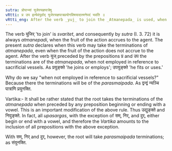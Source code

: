```yaml
---
sutra: प्रोपाभ्यां युजेरयज्ञपात्रेषु
vRtti: प्र उप इत्येवंपूर्वाद् युजेरयज्ञपात्रप्रयोगविषयादात्मनेपदं भवति ॥
vRtti_eng: After the verb _yuj_ to join the _Atmanepada_ is used, when it is preceded by _pra_ and _upa_ except with reference to sacrificial vessels even when the fruit of the action does not accrue to the agent.
---
```

The verb युजिर् 'to join' is _svaritet_, and consequently by _sutra_ (I. 3. 72) it is always _atmanepadi_, when the fruit of the action accrues to the agent. The present _sutra_ declares when this verb may take the terminations of _atmanepada_, even when the fruit of the action does not accrue to the agent. After the verb युज् preceded by the prepositions  प्र and उप the terminations are of the _atmanepada_, when not employed in reference to sacrificial vessels. As प्रयुङ्क्ते 'he joins or employs'; उपयुङ्क्ते 'he fits or uses.'

Why do we say "when not employed in reference to sacrificial vessels?" Because there the terminations will be of the _parasmaipada_. As द्वन्द्वं न्यञ्चि पात्राणि प्रयुनक्ति.

Vartika:- It shall be rather stated that the root takes the terminations of the _atmanepada_ when preceded by any preposition beginning or ending with a vowel. This is an important modification of the above rule. Thus उद्युङ्क्ते and नियुङ्क्ते. In fact, all _upasargas_, with the exception of सम्, निर्, and दुर्, either begin or end with a vowel, and therefore the _Vartika_ amounts to the inclusion of all prepositions with the above exception.

With सम्, निर् and दुर्, however, the root will take _parasmaipada_ terminations; as संयुनक्ति.
